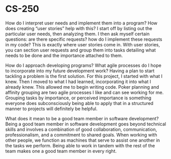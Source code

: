 # CS-250

How do I interpret user needs and implement them into a program? How does creating “user stories” help with this?
   I start off by listing out the particular user needs, then analyzing them. I then ask myself certain questions: are there specific requests? how do I implement these requests in my code? This is exactly where user 
   stories come in. With user stories, you can section user requests and group them into tasks detailing what needs to be done and the importance attached to them.

How do I approach developing programs? What agile processes do I hope to incorporate into my future development work?
   Having a plan to start tackling a problem is the first solution. For this project, I started with what I knew. Then I moved to what I had learned, incorporating it into what I already knew. This allowed me to begin 
   writing code. Poker planning and affinity grouping are two agile processes I like and can see working for me. Grouping tasks by importance, or perceived importance is something everyone does subconsciously being able to 
   apply that in a structured manner to projects will definitely be helpful.

What does it mean to be a good team member in software development?
   Being a good team member in software development goes beyond technical skills and involves a combination of good collaboration, communication, professionalism, and a commitment to shared goals. When working with other 
   people, we function as machines that serve to assist one another in the tasks we perform. Being able to work in tandem with the rest of the team makes one a good team member in every right.
